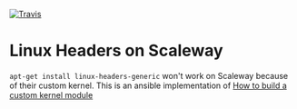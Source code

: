 [![Travis](https://travis-ci.org/mediapop/ansible-scaleway-linux-headers.svg?branch=master)](https://travis-ci.org/mediapop/ansible-scaleway-linux-headers)

# Linux Headers on Scaleway

`apt-get install linux-headers-generic` won't work on Scaleway because of their custom kernel. This is an ansible 
implementation of 
[How to build a custom kernel module](https://github.com/scaleway/kernel-tools#how-to-build-a-custom-kernel-module)

